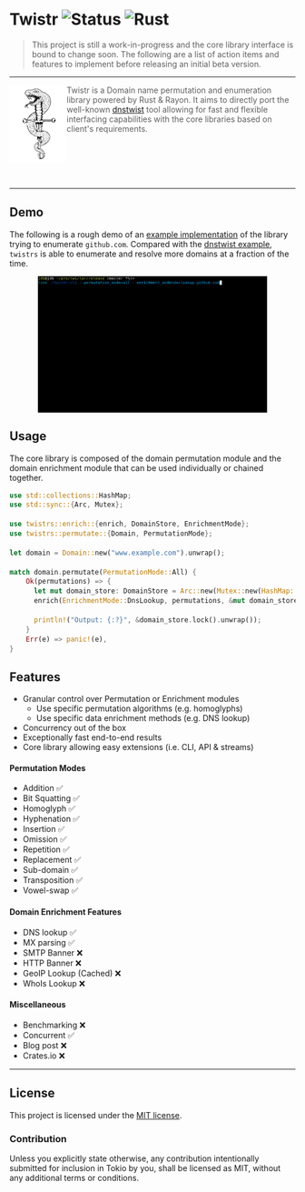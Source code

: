 # Twistr ![Status](https://img.shields.io/static/v1?label=Status&message=alpha&color=yellow) ![Rust](https://github.com/JuxhinDB/twistrs/workflows/Rust/badge.svg?branch=master)

  > This project is still a work-in-progress and the core library interface is bound to change soon. The following are a list of action items and features to implement before releasing an initial beta version.
  
---

<img align="left" width="20%" height="20%" src="res/logo-x1024.png">

> Twistr is a Domain name permutation and enumeration library powered by Rust & Rayon. It aims to directly port the well-known [dnstwist](https://github.com/elceef/dnstwist) tool allowing for fast and flexible interfacing capabilities with the core libraries based on client's requirements.

<br/><br/><br/><br/>

---

## Demo

The following is a rough demo of an [example implementation](examples/twistr-cli) of the library trying to enumerate `github.com`. Compared with the [dnstwist example](/res/dnstwist-github_com.gif), `twistrs` is able to enumerate and resolve more domains at a fraction of the time.
  
<p align="center">
  <img align="center" width="80%" height="80%"src="res/twistrs-cli-github_com.gif">
</p>

## Usage

The core library is composed of the domain permutation module and the domain enrichment module that can be used individually or chained together.

```rust
use std::collections::HashMap;
use std::sync::{Arc, Mutex};

use twistrs::enrich::{enrich, DomainStore, EnrichmentMode};
use twistrs::permutate::{Domain, PermutationMode};

let domain = Domain::new("www.example.com").unwrap();

match domain.permutate(PermutationMode::All) {
    Ok(permutations) => {  
      let mut domain_store: DomainStore = Arc::new(Mutex::new(HashMap::new()));
      enrich(EnrichmentMode::DnsLookup, permutations, &mut domain_store).unwrap();
      
      println!("Output: {:?}", &domain_store.lock().unwrap());
    }
    Err(e) => panic!(e),
}
```

## Features

- Granular control over Permutation or Enrichment modules
  + Use specific permutation algorithms (e.g. homoglyphs)
  + Use specific data enrichment methods (e.g. DNS lookup)
- Concurrency out of the box
- Exceptionally fast end-to-end results
- Core library allowing easy extensions (i.e. CLI, API & streams)

#### Permutation Modes

- Addition ✅
- Bit Squatting ✅
- Homoglyph ✅
- Hyphenation ✅
- Insertion ✅
- Omission ✅
- Repetition ✅
- Replacement ✅
- Sub-domain ✅
- Transposition ✅
- Vowel-swap ✅

#### Domain Enrichment Features

- DNS lookup ✅
- MX parsing ✅
- SMTP Banner ❌
- HTTP Banner ❌
- GeoIP Lookup (Cached) ❌
- WhoIs Lookup ❌

#### Miscellaneous

- Benchmarking ❌
- Concurrent ✅
- Blog post ❌
- Crates.io ❌

---

## License

This project is licensed under the [MIT license](LICENSE).

### Contribution

Unless you explicitly state otherwise, any contribution intentionally submitted
for inclusion in Tokio by you, shall be licensed as MIT, without any additional
terms or conditions.
